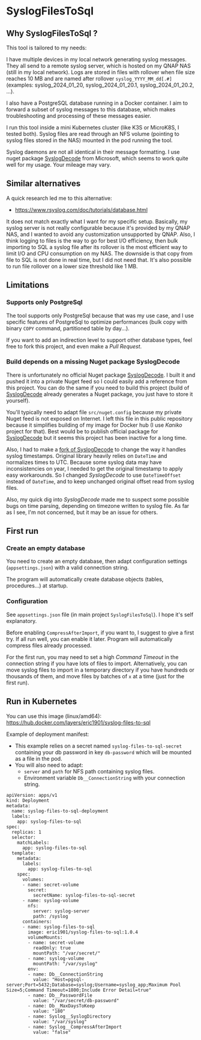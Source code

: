 # SyslogFilesToSql

## Why SyslogFilesToSql ?

This tool is tailored to my needs: 

I have multiple devices in my local network generating syslog messages. They all send to a remote syslog server, which is hosted on my QNAP NAS (still in my local network). Logs are stored in files with rollover when file size reaches 10 MB and are named after rollover `syslog_YYYY_MM_dd[.#]` (examples: syslog_2024_01_20, syslog_2024_01_20.1, syslog_2024_01_20.2, ...).

I also have a PostgreSQL database running in a Docker container. I aim to forward a subset of syslog messages to this database, which makes troubleshooting and processing of these messages easier.

I run this tool inside a mini Kubernetes cluster (like K3S or MicroK8S, I tested both). Syslog files are read through an NFS volume (pointing to syslog files stored in the NAS) mounted in the pod running the tool.

Syslog daemons are not all identical in their message formatting. I use nuget package [SyslogDecode](https://github.com/microsoft/SyslogDecode) from Microsoft, which seems to work quite well for my usage. Your mileage may vary.

## Similar alternatives

A quick research led me to this alternative:

- https://www.rsyslog.com/doc/tutorials/database.html


It does not match exactly what I want for my specific setup. Basically, my syslog server is not really configurable because it's provided by my QNAP NAS, and I wanted to avoid any customization unsupported by QNAP. Also, I think logging to files is the way to go for best I/O efficiency, then bulk importing to SQL a syslog file after its rollover is the most efficient way to limit I/O and CPU consumption on my NAS. The downside is that copy from file to SQL is not done in real time, but I did not need that. It's also possible to run file rollover on a lower size threshold like 1 MB.

## Limitations

### Supports only PostgreSql

The tool supports only PostgreSql because that was my use case, and I use specific features of PostgreSql to optimize performances (bulk copy with binary `COPY` command, partitioned table by day...).

If you want to add an indirection level to support other database types, feel free to fork this project, and even make a *Pull Request*.

### Build depends on a missing Nuget package SyslogDecode

There is unfortunately no official Nuget package [SyslogDecode](https://github.com/microsoft/SyslogDecode). I built it and pushed it into a private Nuget feed so I could easily add a reference from this project. You can do the same if you need to build this project (build of [SyslogDecode](https://github.com/microsoft/SyslogDecode) already generates a Nuget package, you just have to store it yourself). 

You'll typically need to adapt file `src/nuget.config` because my private Nuget feed is not exposed on Internet. I left this file in this public repository because it simplifies building of my image for Docker hub (I use *Kaniko* project for that). Best would be to publish official package for [SyslogDecode](https://github.com/microsoft/SyslogDecode) but it seems this project has been inactive for a long time.

Also, I had to make a [fork of SyslogDecode](https://github.com/eric-b/SyslogDecode) to change the way it handles syslog timestamps. Original library heavily relies on `DateTime` and normalizes times to UTC. Because some syslog data may have inconsistencies on year, I needed to get the original timestamp to apply easy workarounds. So I changed *SyslogDecode* to use `DateTimeOffset` instead of `DateTime`, and to keep unchanged original offset read from syslog files.

Also, my quick dig into *SyslogDecode* made me to suspect some possible bugs on time parsing, depending on timezone written to syslog file. As far as I see, I'm not concerned, but it may be an issue for others.

## First run

### Create an empty database

You need to create an empty database, then adapt configuration settings (`appsettings.json`) with a valid connection string.

The program will automatically create database objects (tables, procedures...) at startup.

### Configuration

See `appsettings.json` file (in main project `SyslogFilesToSql`). I hope it's self explanatory.

Before enabling `CompressAfterImport`, if you want to, I suggest to give a first try. If all run well, you can enable it later. Program will automatically compress files already processed.

For the first run, you may need to set a high *Command Timeout* in the connection string if you have lots of files to import. Alternatively, you can move syslog files to import in a temporary directory if you have hundreds or thousands of them, and move files by batches of `x` at a time (just for the first run).

## Run in Kubernetes

You can use this image (linux/amd64): https://hub.docker.com/layers/eric1901/syslog-files-to-sql

Example of deployment manifest:

- This example relies on a secret named `syslog-files-to-sql-secret` containing your db password in key `db-password` which will be mounted as a file in the pod.
- You will also need to adapt:
  - `server` and `path` for NFS path containing syslog files.
  - Environment variable `Db__ConnectionString` with your connection string.

```
apiVersion: apps/v1
kind: Deployment
metadata:
  name: syslog-files-to-sql-deployment
  labels:
    app: syslog-files-to-sql
spec:
  replicas: 1
  selector:
    matchLabels:
      app: syslog-files-to-sql
  template:
    metadata:
      labels:
        app: syslog-files-to-sql
    spec:
      volumes:
      - name: secret-volume
        secret:
          secretName: syslog-files-to-sql-secret
      - name: syslog-volume
        nfs:
          server: syslog-server
          path: /syslog
      containers:
      - name: syslog-files-to-sql
        image: eric1901/syslog-files-to-sql:1.0.4
        volumeMounts:
        - name: secret-volume
          readOnly: true
          mountPath: "/var/secret/"
        - name: syslog-volume
          mountPath: "/var/syslog"
        env:
        - name: Db__ConnectionString
          value: "Host=pgsql-server;Port=5432;Database=syslog;Username=syslog_app;Maximum Pool Size=5;Command Timeout=1800;Include Error Detail=true"
        - name: Db__PasswordFile
          value: "/var/secret/db-password"
        - name: Db__MaxDaysToKeep
          value: "180"
        - name: Syslog__SyslogDirectory
          value: "/var/syslog"
        - name: Syslog__CompressAfterImport
          value: "false"
```

